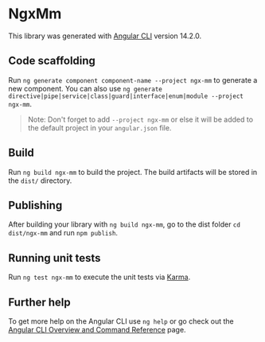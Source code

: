# NgxMm

This library was generated with [Angular CLI](https://github.com/angular/angular-cli) version 14.2.0.

## Code scaffolding

Run `ng generate component component-name --project ngx-mm` to generate a new component. You can also use `ng generate directive|pipe|service|class|guard|interface|enum|module --project ngx-mm`.
> Note: Don't forget to add `--project ngx-mm` or else it will be added to the default project in your `angular.json` file. 

## Build

Run `ng build ngx-mm` to build the project. The build artifacts will be stored in the `dist/` directory.

## Publishing

After building your library with `ng build ngx-mm`, go to the dist folder `cd dist/ngx-mm` and run `npm publish`.

## Running unit tests

Run `ng test ngx-mm` to execute the unit tests via [Karma](https://karma-runner.github.io).

## Further help

To get more help on the Angular CLI use `ng help` or go check out the [Angular CLI Overview and Command Reference](https://angular.io/cli) page.

